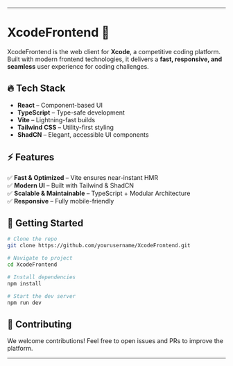 
---

# XcodeFrontend 🚀  

XcodeFrontend is the web client for **Xcode**, a competitive coding platform. Built with modern frontend technologies, it delivers a **fast, responsive, and seamless** user experience for coding challenges.  

## 🔥 Tech Stack  
- **React** – Component-based UI  
- **TypeScript** – Type-safe development  
- **Vite** – Lightning-fast builds  
- **Tailwind CSS** – Utility-first styling  
- **ShadCN** – Elegant, accessible UI components  

## ⚡ Features  
✅ **Fast & Optimized** – Vite ensures near-instant HMR  
✅ **Modern UI** – Built with Tailwind & ShadCN  
✅ **Scalable & Maintainable** – TypeScript + Modular Architecture  
✅ **Responsive** – Fully mobile-friendly  

## 🚀 Getting Started  

```bash
# Clone the repo
git clone https://github.com/yourusername/XcodeFrontend.git

# Navigate to project
cd XcodeFrontend

# Install dependencies
npm install

# Start the dev server
npm run dev
```

## 📌 Contributing  
We welcome contributions! Feel free to open issues and PRs to improve the platform.  

---
